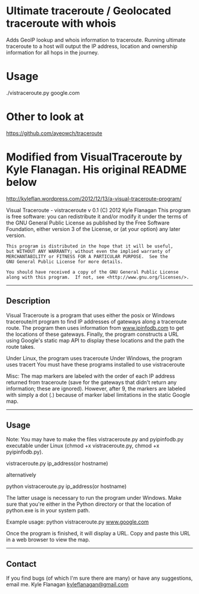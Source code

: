 Ultimate traceroute / Geolocated traceroute with whois
====================

Adds GeoIP lookup and whois information to traceroute. Running ultimate traceroute to a host will output the IP address, location and ownership information for all hops in the journey.

Usage
======

./vistraceroute.py google.com

Other to look at
====================

https://github.com/ayeowch/traceroute

Modified from VisualTraceroute by Kyle Flanagan. His original README below
==========================================================================

http://kyleflan.wordpress.com/2012/12/13/a-visual-traceroute-program/

Visual Traceroute - vistraceroute v 0.1
(C) 2012 Kyle Flanagan
This program is free software: you can redistribute it and/or modify
    it under the terms of the GNU General Public License as published by
    the Free Software Foundation, either version 3 of the License, or
    (at your option) any later version.

    This program is distributed in the hope that it will be useful,
    but WITHOUT ANY WARRANTY; without even the implied warranty of
    MERCHANTABILITY or FITNESS FOR A PARTICULAR PURPOSE.  See the
    GNU General Public License for more details.

    You should have received a copy of the GNU General Public License
    along with this program.  If not, see <http://www.gnu.org/licenses/>.

------------------------------------------------------------------------------
Description
------------------------------------------------------------------------------
Visual Traceroute is a program that uses either the posix or Windows 
traceroute/rt program to find IP addresses of gateways along a traceroute 
route. The program then uses information from www.ipinfodb.com to get the 
locations of these gateways. Finally, the program constructs a URL using 
Google's static map API to display these locations and the path the route 
takes.

Under Linux, the program uses traceroute
Under Windows, the program uses tracert
You must have these programs installed to use vistraceroute

Misc:
The map markers are labeled with the order of each IP address returned from
traceroute (save for the gateways that didn't return any information; these
are ignored). However, after 9, the markers are labeled with simply a dot (.)
because of marker label limitations in the static Google map.

------------------------------------------------------------------------------
Usage
------------------------------------------------------------------------------
Note: You may have to make the files vistraceroute.py and pyipinfodb.py 
executable under Linux (chmod +x vistraceroute.py, chmod +x pyipinfodb.py).

vistraceroute.py ip_address(or hostname)

alternatively

python vistraceroute.py ip_address(or hostname)

The latter usage is necessary to run the program under Windows. Make sure that
you're either in the Python directory or that the location of python.exe is in
your system path.

Example usage:
python vistraceroute.py www.google.com

Once the program is finished, it will display a URL. Copy and paste this URL
in a web browser to view the map.

------------------------------------------------------------------------------
Contact
------------------------------------------------------------------------------
If you find bugs (of which I'm sure there are many) or have any suggestions,
email me.
Kyle Flanagan
kyleflanagan@gmail.com

